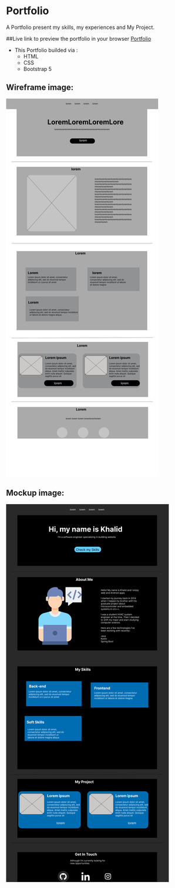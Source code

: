 # Portfolio

A Portfolio present my skills, my experiences and My Project.

##Live link to preview the portfolio in your browser
[Portfolio](https://khalledalkarmi.github.io/Portfolio/)

* This Portfolio builded via :
  - HTML
  - CSS
  - Bootstrap 5
##  Wireframe image:


![Wireframe image](./images/WireFrame.png "Wireframe image")

##  Mockup image:


![Mockup image](./images/Mockup.png "Mockup image")


